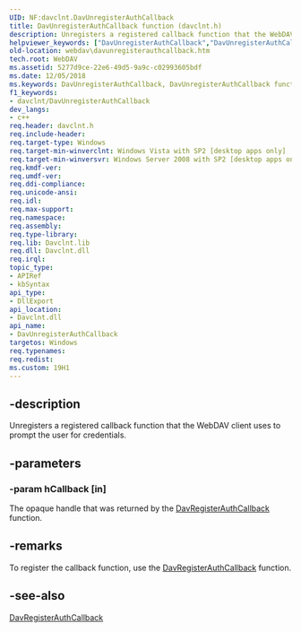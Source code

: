 ```yaml
---
UID: NF:davclnt.DavUnregisterAuthCallback
title: DavUnregisterAuthCallback function (davclnt.h)
description: Unregisters a registered callback function that the WebDAV client uses to prompt the user for credentials.
helpviewer_keywords: ["DavUnregisterAuthCallback","DavUnregisterAuthCallback function [WebDAV]","davclnt/DavUnregisterAuthCallback","webdav.davunregisterauthcallback"]
old-location: webdav\davunregisterauthcallback.htm
tech.root: WebDAV
ms.assetid: 5277d9ce-22e6-49d5-9a9c-c02993605bdf
ms.date: 12/05/2018
ms.keywords: DavUnregisterAuthCallback, DavUnregisterAuthCallback function [WebDAV], davclnt/DavUnregisterAuthCallback, webdav.davunregisterauthcallback
f1_keywords:
- davclnt/DavUnregisterAuthCallback
dev_langs:
- c++
req.header: davclnt.h
req.include-header: 
req.target-type: Windows
req.target-min-winverclnt: Windows Vista with SP2 [desktop apps only]
req.target-min-winversvr: Windows Server 2008 with SP2 [desktop apps only]
req.kmdf-ver: 
req.umdf-ver: 
req.ddi-compliance: 
req.unicode-ansi: 
req.idl: 
req.max-support: 
req.namespace: 
req.assembly: 
req.type-library: 
req.lib: Davclnt.lib
req.dll: Davclnt.dll
req.irql: 
topic_type:
- APIRef
- kbSyntax
api_type:
- DllExport
api_location:
- Davclnt.dll
api_name:
- DavUnregisterAuthCallback
targetos: Windows
req.typenames: 
req.redist: 
ms.custom: 19H1
---
```


## -description

Unregisters a registered callback function that the WebDAV client uses to prompt the user for credentials.

## -parameters

### -param hCallback [in]

The opaque handle that was returned by the <a href="https://docs.microsoft.com/windows/desktop/api/davclnt/nf-davclnt-davregisterauthcallback">DavRegisterAuthCallback</a> function.

## -remarks

To register the callback function, use the <a href="https://docs.microsoft.com/windows/desktop/api/davclnt/nf-davclnt-davregisterauthcallback">DavRegisterAuthCallback</a> function.

## -see-also

<a href="https://docs.microsoft.com/windows/desktop/api/davclnt/nf-davclnt-davregisterauthcallback">DavRegisterAuthCallback</a>
